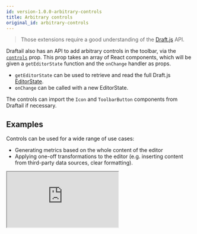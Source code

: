 ```yaml
---
id: version-1.0.0-arbitrary-controls
title: Arbitrary controls
original_id: arbitrary-controls
---
```


> Those extensions require a good understanding of the [Draft.js](https://draftjs.org/) API.

Draftail also has an API to add arbitrary controls in the toolbar, via the [`controls`](API.md#controls-docs-arbitrary-controls) prop. This prop takes an array of React components, which will be given a `getEditorState` function and the `onChange` handler as props.

- `getEditorState` can be used to retrieve and read the full Draft.js [EditorState](https://draftjs.org/docs/api-reference-editor-state).
- `onChange` can be called with a new EditorState.

The controls can import the `Icon` and `ToolbarButton` components from Draftail if necessary.

## Examples

Controls can be used for a wide range of use cases:

- Generating metrics based on the whole content of the editor
- Applying one-off transformations to the editor (e.g. inserting content from third-party data sources, clear formatting).

<iframe src="https://demo.draftail.org/storybook/iframe.html?id=docs--controls" class="iframe iframe--docs-200"></iframe>
